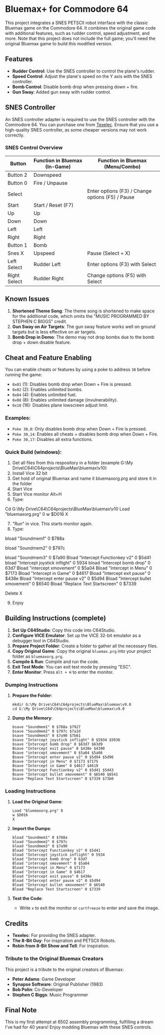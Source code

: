 # Bluemax+ for Commodore 64

This project integrates a SNES PETSCII robot interface with the classic Bluemax game on the Commodore 64. It combines the original game code with additional features, such as rudder control, speed adjustment, and more. Note that this project does not include the full game; you'll need the original Bluemax game to build this modified version.

## Features

- **Rudder Control**: Use the SNES controller to control the plane's rudder.
- **Speed Control**: Adjust the plane's speed on the Y axis with the SNES controller.
- **Bomb Control**: Disable bomb drop when pressing down + fire.
- **Gun Sway**: Added gun sway with rudder control.

## SNES Controller

An SNES controller adapter is required to use the SNES controller with the Commodore 64. You can purchase one from [Texelec](https://texelec.com/product/snes-adapter-commodore/). Ensure that you use a high-quality SNES controller, as some cheaper versions may not work correctly.

### SNES Control Overview

| Button           | Function in Bluemax (In-Game)     | Function in Bluemax (Menu/Combo)                 |
|------------------|-----------------------------------|--------------------------------------------------|
| Button 2         | Downspeed                         |                                                  |
| Button 0         | Fire / Unpause                    |                                                  |
| Select           |                                   | Enter options (F3) / Change options (F5) / Pause |
| Start            | Start / Reset (F7)                |                                                  |
| Up               | Up                                |                                                  |
| Down             | Down                              |                                                  |
| Left             | Left                              |                                                  |
| Right            | Right                             |                                                  |
| Button 1         | Bomb                              |                                                  |
| Snes X           | Upspeed                           | Pause (Select + X)                               |
| Left Select      | Rudder Left                       | Enter options (F3) with Select                   |
| Right Select     | Rudder Right                      | Change options (F5) with Select                  |

## Known Issues

1. **Shortened Theme Song**: The theme song is shortened to make space for the additional code, which omits the "MUSIC PROGRAMMED BY STEPHEN C BIGGS" credit.
2. **Gun Sway on Air Targets**: The gun sway feature works well on ground targets but is less effective on air targets.
3. **Bomb Drop in Demo**: The demo may not drop bombs due to the bomb drop + down disable feature.

## Cheat and Feature Enabling

You can enable cheats or features by using a poke to address `30` before running the game:

- `0x01` (1): Disables bomb drop when Down + Fire is pressed.
- `0x02` (2): Enables unlimited bombs.
- `0x04` (4): Enables unlimited fuel.
- `0x08` (8): Enables unlimited damage (invulnerability).
- `0x10` (16): Disables plane lowscreen adjust limit.

### Examples:

- `Poke 30,0`: Only disables bomb drop when Down + Fire is pressed.
- `Poke 30,14`: Enables all cheats + disables bomb drop when Down + Fire.
- `Poke 30,17`: Disables all extra functions.

### Quick Build (windows):
1. Get all files from this respository in a folder (example G:\My Drive\C64\C64projects\BlueMax\bluemax\v10)
2. Install Vice 32 bit
3. Get hold of original Bluemax and name it bluemaxorg.prg and store it in the folder
4. Start Vice
5. Start Vice monitor Alt+H
6. Type:

Cd G:\My Drive\C64\C64projects\BlueMax\bluemax\v10
Load "bluemaxorg.prg" 0
w $D016
X

7. "Run" in vice. This starts monitor again.
8. Type:

bload "Soundmem1" 0 $788a

bload "Soundmem2" 0 $797c

bload "Soundmem3" 0 $7a90
Bload "Intercept Functionkey v2" 0 $5d41
bload "Intercept joystick inflight" 0 5934
bload "Intercept bomb drop" 0 63d7
Bload "intercept xmovement" 0 $5a04
Bload "Intercept in Menu" 0 $7173
Bload "Intercept in Game" 0 $4617
Bload "Intercept exit pause" 0 $438e
Bload "Intercept enter pause v2" 0 $5d94 
Bload "Intercept bullet xmovement" 0 $6540
Bload "Replace Text Startscreen" 0 $7339

Delete
X

9. Enjoy



## Building Instructions (complete)

1. **Set Up C64Studio**: Copy this code into C64Studio.
2. **Configure VICE Emulator**: Set up the VICE 32-bit emulator as a debugger tool in C64Studio.
3. **Prepare Project Folder**: Create a folder to gather all the necessary files.
4. **Copy Original Game**: Copy the original `bluemax.prg` into your project folder as `bluemaxorg.prg`.
5. **Compile & Run**: Compile and run the code.
6. **Exit Test Mode**: You can exit test mode by pressing "ESC".
7. **Enter Monitor**: Press `Alt + H` to enter the monitor.

### Dumping Instructions

1. **Prepare the Folder**:
    ```shell
    mkdir G:\My Drive\C64\C64projects\BlueMax\bluemax\v9.0
    cd G:\My Drive\C64\C64projects\BlueMax\bluemax\v9.0
    ```

2. **Dump the Memory**:
    ```shell
    bsave "Soundmem1" 0 $788a $7927
    bsave "Soundmem2" 0 $797c $7a2d
    bsave "Soundmem3" 0 $7a90 $7b61
    bsave "Intercept joystick inflight" 0 $5934 $5936
    bsave "Intercept bomb drop" 0 $63d7 $63d9
    Bsave "Intercept exit pause" 0 $438e $4390
    Bsave "intercept xmovement" 0 $5a04 $5a06 
    Bsave "Intercept enter pause v2" 0 $5d94 $5d96
    Bsave "Intercept in Menu" 0 $7173 $7175
    Bsave "Intercept in Game" 0 $4617 $4619
    Bsave "Intercept Functionkey v2" 0 $5d41 $5d43
    Bsave "Intercept bullet xmovement" 0 $6540 $6541
    bsave "Replace Text Startscreen" 0 $7339 $73b0
    ```

### Loading Instructions

1. **Load the Original Game**:
    ```shell
    Load "bluemaxorg.prg" 0
    w $D016
    X
    ```

2. **Import the Dumps**:
    ```shell
    bload "Soundmem1" 0 $788a
    bload "Soundmem2" 0 $797c
    bload "Soundmem3" 0 $7a90
    Bload "Intercept Functionkey v2" 0 $5d41
    bload "Intercept joystick inflight" 0 5934
    bload "Intercept bomb drop" 0 63d7
    Bload "intercept xmovement" 0 $5a04
    Bload "Intercept in Menu" 0 $7173
    Bload "Intercept in Game" 0 $4617
    Bload "Intercept exit pause" 0 $438e
    Bload "Intercept enter pause v2" 0 $5d94 
    Bload "Intercept bullet xmovement" 0 $6540
    Bload "Replace Text Startscreen" 0 $7339
    ```

3. **Test the Code**:
    - Write `x` to exit the monitor or `cartfreeze` to enter and save the image.

## Credits

- **Texelec**: For providing the SNES adapter.
- **The 8-Bit Guy**: For inspiration and PETSCII Robots.
- **Robin from 8-Bit Show and Tell**: For inspiration.

### Tribute to the Original Bluemax Creators

This project is a tribute to the original creators of Bluemax:

- **Peter Adams**: Game Developer
- **Synapse Software**: Original Publisher (1983)
- **Bob Polin**: Co-Developer
- **Stephen C Biggs**: Music Programmer

## Final Note

This is my first attempt at 6502 assembly programming, fulfilling a dream I've had for 40 years! Enjoy modding Bluemax with these SNES controls.
